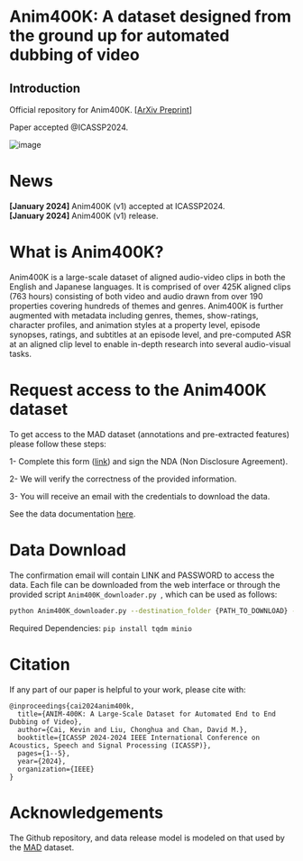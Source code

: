 # Anim400K: A dataset designed from the ground up for automated dubbing of video

## Introduction
Official repository for  Anim400K. [[ArXiv Preprint]()]

Paper accepted @ICASSP2024. 

![image](https://github.com/DavidMChan/Anim400K/assets/3190178/d819fc8c-2e56-4ed0-bf3a-1b249899cbdc)


# News
**[January 2024]** Anim400K (v1) accepted at ICASSP2024. </br>
**[January 2024]** Anim400K (v1) release. </br>



# What is Anim400K?

Anim400K is a large-scale dataset of aligned audio-video clips in both the English and Japanese languages. It is comprised of over 425K aligned clips (763 hours) consisting of both video and audio drawn from over 190 properties covering hundreds of themes and genres. Anim400K is further augmented with metadata including genres, themes, show-ratings, character profiles, and animation styles at a property level, episode synopses, ratings, and subtitles at an episode level, and pre-computed ASR at an aligned clip level to enable in-depth research into several audio-visual tasks.


# Request access to the Anim400K dataset
To get access to the MAD dataset (annotations and pre-extracted features) please follow these steps:

1- Complete this form ([link]()) and sign the NDA (Non Disclosure Agreement).

2- We will verify the correctness of the provided information. 

3- You will receive an email with the credentials to download the data.

See the data documentation [here](doc/README.md). 



# Data Download
The confirmation email will contain LINK and PASSWORD to access the data. Each file can be downloaded from the web interface or through the provided script `Anim400K_downloader.py `, which can be used as follows:

```bash 
python Anim400K_downloader.py --destination_folder {PATH_TO_DOWNLOAD} --download_link {LINK} --password {PASSWORD} 
```

Required Dependencies: `pip install tqdm minio`


# Citation
If any part of our paper is helpful to your work, please cite with:
```
@inproceedings{cai2024anim400k,
  title={ANIM-400K: A Large-Scale Dataset for Automated End to End Dubbing of Video},
  author={Cai, Kevin and Liu, Chonghua and Chan, David M.},
  booktitle={ICASSP 2024-2024 IEEE International Conference on Acoustics, Speech and Signal Processing (ICASSP)},
  pages={1--5},
  year={2024},
  organization={IEEE}
}
```

# Acknowledgements

The Github repository, and data release model is modeled on that used by the [MAD](https://github.com/Soldelli/MAD) dataset. 
